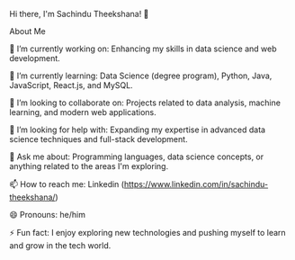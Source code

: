 Hi there, I'm Sachindu Theekshana! 👋

About Me

🔭 I’m currently working on: Enhancing my skills in data science and web development.

🌱 I’m currently learning: Data Science (degree program), Python, Java, JavaScript, React.js, and MySQL.

👯 I’m looking to collaborate on: Projects related to data analysis, machine learning, and modern web applications.

🤔 I’m looking for help with: Expanding my expertise in advanced data science techniques and full-stack development.

💬 Ask me about: Programming languages, data science concepts, or anything related to the areas I'm exploring.

📫 How to reach me:
      Linkedin (https://www.linkedin.com/in/sachindu-theekshana/)

😄 Pronouns: he/him

⚡ Fun fact: I enjoy exploring new technologies and pushing myself to learn and grow in the tech world.

